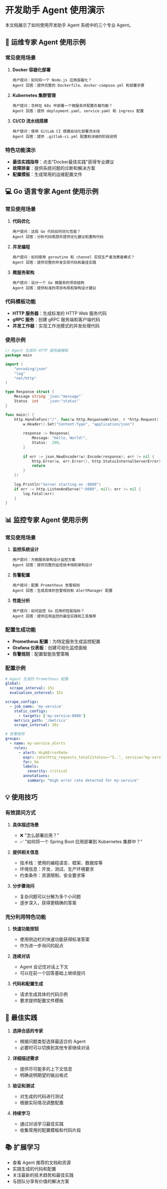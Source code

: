 # 开发助手 Agent 使用演示

本文档展示了如何使用开发助手 Agent 系统中的三个专业 Agent。

## 🔧 运维专家 Agent 使用示例

### 常见使用场景

1. **Docker 容器化部署**
   ```
   用户提问：如何将一个 Node.js 应用容器化？
   Agent 回答：提供完整的 Dockerfile、docker-compose.yml 和部署步骤
   ```

2. **Kubernetes 集群管理**
   ```
   用户提问：怎样在 K8s 中部署一个微服务并配置负载均衡？
   Agent 回答：提供 deployment.yaml、service.yaml 和 ingress 配置
   ```

3. **CI/CD 流水线搭建**
   ```
   用户提问：使用 GitLab CI 搭建自动化部署流水线
   Agent 回答：提供 .gitlab-ci.yml 配置和详细的阶段说明
   ```

### 特色功能演示

- **最佳实践指导**：点击"Docker最佳实践"获得专业建议
- **故障排查**：提供系统问题的诊断和解决方案
- **配置模板**：生成常用的运维配置文件

## 💻 Go 语言专家 Agent 使用示例

### 常见使用场景

1. **代码优化**
   ```
   用户提问：这段 Go 代码如何优化性能？
   Agent 回答：分析代码瓶颈并提供优化建议和重构代码
   ```

2. **并发编程**
   ```
   用户提问：如何使用 goroutine 和 channel 实现生产者消费者模式？
   Agent 回答：提供完整的并发实现代码和最佳实践
   ```

3. **微服务架构**
   ```
   用户提问：设计一个 Go 微服务的项目结构
   Agent 回答：提供标准的项目布局和架构设计建议
   ```

### 代码模板功能

- **HTTP 服务器**：生成标准的 HTTP Web 服务代码
- **gRPC 服务**：创建 gRPC 服务端和客户端代码
- **并发工作器**：实现工作池模式的并发处理代码

### 使用示例

```go
// Agent 生成的 HTTP 服务器模板
package main

import (
    "encoding/json"
    "log"
    "net/http"
)

type Response struct {
    Message string `json:"message"`
    Status  int    `json:"status"`
}

func main() {
    http.HandleFunc("/", func(w http.ResponseWriter, r *http.Request) {
        w.Header().Set("Content-Type", "application/json")
        
        response := Response{
            Message: "Hello, World!",
            Status:  200,
        }
        
        if err := json.NewEncoder(w).Encode(response); err != nil {
            http.Error(w, err.Error(), http.StatusInternalServerError)
            return
        }
    })
    
    log.Println("Server starting on :8080")
    if err := http.ListenAndServe(":8080", nil); err != nil {
        log.Fatal(err)
    }
}
```

## 📊 监控专家 Agent 使用示例

### 常见使用场景

1. **监控系统设计**
   ```
   用户提问：为微服务架构设计监控方案
   Agent 回答：提供完整的监控技术栈和架构设计
   ```

2. **告警配置**
   ```
   用户提问：配置 Prometheus 告警规则
   Agent 回答：生成具体的告警规则和 AlertManager 配置
   ```

3. **性能分析**
   ```
   用户提问：如何监控 Go 应用的性能指标？
   Agent 回答：提供应用监控的最佳实践和工具推荐
   ```

### 配置生成功能

- **Prometheus 配置**：为特定服务生成监控配置
- **Grafana 仪表板**：创建可视化监控面板
- **告警规则**：配置智能告警策略

### 配置示例

```yaml
# Agent 生成的 Prometheus 配置
global:
  scrape_interval: 15s
  evaluation_interval: 15s

scrape_configs:
  - job_name: 'my-service'
    static_configs:
      - targets: ['my-service:8080']
    metrics_path: '/metrics'
    scrape_interval: 10s

# 告警规则
groups:
  - name: my-service_alerts
    rules:
      - alert: HighErrorRate
        expr: rate(http_requests_total{status=~"5..", service="my-service"}[5m]) > 0.1
        for: 5m
        labels:
          severity: critical
        annotations:
          summary: "High error rate detected for my-service"
```

## 💡 使用技巧

### 有效提问方式

1. **具体描述场景**
   - ❌ "怎么部署应用？"
   - ✅ "如何将一个 Spring Boot 应用部署到 Kubernetes 集群中？"

2. **提供相关信息**
   - 技术栈：使用的编程语言、框架、数据库等
   - 环境信息：开发、测试、生产环境要求
   - 约束条件：资源限制、安全要求等

3. **分步骤询问**
   - 复杂问题可以分解为多个小问题
   - 逐步深入，获得更精确的答案

### 充分利用特色功能

1. **快速功能按钮**
   - 使用侧边栏的快速功能获得标准答案
   - 作为进一步询问的起点

2. **连续对话**
   - Agent 会记住对话上下文
   - 可以在前一个回答基础上继续提问

3. **代码和配置生成**
   - 请求生成具体的代码示例
   - 要求提供配置文件模板

## 🎯 最佳实践

1. **选择合适的专家**
   - 根据问题类型选择最适合的 Agent
   - 必要时可以切换到其他专家继续对话

2. **详细描述需求**
   - 提供尽可能多的上下文信息
   - 明确说明期望的输出格式

3. **验证和测试**
   - 对生成的代码进行测试
   - 根据实际情况调整配置

4. **持续学习**
   - 通过对话学习最佳实践
   - 收集常用的配置模板和代码片段

## 📚 扩展学习

- 查看 Agent 推荐的文档和资源
- 实践生成的代码和配置
- 关注最新的技术趋势和最佳实践
- 与团队分享有价值的解决方案